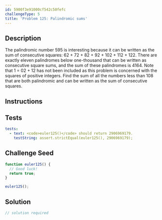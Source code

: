 ```yaml
---
id: 5900f3e91000cf542c50fefc
challengeType: 5
title: 'Problem 125: Palindromic sums'
---
```


## Description
<section id='description'>
The palindromic number 595 is interesting because it can be written as the sum of consecutive squares: 62 + 72 + 82 + 92 + 102 + 112 + 122.
There are exactly eleven palindromes below one-thousand that can be written as consecutive square sums, and the sum of these palindromes is 4164. Note that 1 = 02 + 12 has not been included as this problem is concerned with the squares of positive integers.
Find the sum of all the numbers less than 108 that are both palindromic and can be written as the sum of consecutive squares.
</section>

## Instructions
<section id='instructions'>

</section>

## Tests
<section id='tests'>

```yml
tests:
  - text: <code>euler125()</code> should return 2906969179.
    testString: assert.strictEqual(euler125(), 2906969179);

```

</section>

## Challenge Seed
<section id='challengeSeed'>

<div id='js-seed'>

```js
function euler125() {
  // Good luck!
  return true;
}

euler125();
```

</div>



</section>

## Solution
<section id='solution'>

```js
// solution required
```
</section>
